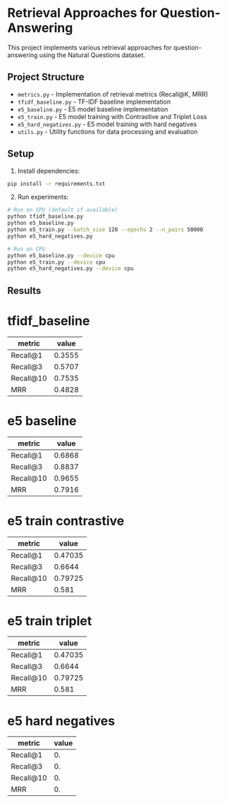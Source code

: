 # Retrieval Approaches for Question-Answering

This project implements various retrieval approaches for question-answering using the Natural Questions dataset.

## Project Structure

- `metrics.py` - Implementation of retrieval metrics (Recall@K, MRR)
- `tfidf_baseline.py` - TF-IDF baseline implementation
- `e5_baseline.py` - E5 model baseline implementation
- `e5_train.py` - E5 model training with Contrastive and Triplet Loss
- `e5_hard_negatives.py` - E5 model training with hard negatives
- `utils.py` - Utility functions for data processing and evaluation

## Setup

1. Install dependencies:
```bash
pip install -r requirements.txt
```

2. Run experiments:
```bash
# Run on GPU (default if available)
python tfidf_baseline.py  
python e5_baseline.py     
python e5_train.py --batch_size 128 --epochs 2 --n_pairs 50000
python e5_hard_negatives.py  

# Run on CPU
python e5_baseline.py --device cpu
python e5_train.py --device cpu
python e5_hard_negatives.py --device cpu
```

## Results

# tfidf_baseline
|metric| value|
| ---- | ------|
|Recall@1| 0.3555|
|Recall@3 |0.5707|
|Recall@10 |0.7535|
|MRR | 0.4828|

# e5 baseline
|metric| value|
| ---- | ------|
|Recall@1| 0.6868|
|Recall@3 |0.8837|
|Recall@10 |0.9655|
|MRR | 0.7916|


# e5 train contrastive
|metric| value|
| ---- | ------|
|Recall@1| 0.47035|
|Recall@3 |0.6644|
|Recall@10 |0.79725|
|MRR | 0.581|


# e5 train triplet
|metric| value|
| ---- | ------|
|Recall@1| 0.47035|
|Recall@3 |0.6644|
|Recall@10 |0.79725|
|MRR | 0.581|


# e5 hard negatives
|metric| value|
| ---- | ------|
|Recall@1| 0.|
|Recall@3 |0.|
|Recall@10 |0.|
|MRR | 0.|

